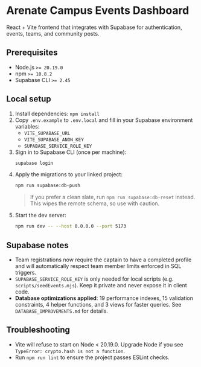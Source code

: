 # Arenate Campus Events Dashboard

React + Vite frontend that integrates with Supabase for authentication, events, teams, and community posts.

## Prerequisites
- Node.js `>= 20.19.0`
- npm `>= 10.8.2`
- Supabase CLI `>= 2.45`

## Local setup
1. Install dependencies: `npm install`
2. Copy `.env.example` to `.env.local` and fill in your Supabase environment variables:
   - `VITE_SUPABASE_URL`
   - `VITE_SUPABASE_ANON_KEY`
   - `SUPABASE_SERVICE_ROLE_KEY`
3. Sign in to Supabase CLI (once per machine):
   ```bash
   supabase login
   ```
4. Apply the migrations to your linked project:
   ```bash
   npm run supabase:db-push
   ```
   > If you prefer a clean slate, run `npm run supabase:db-reset` instead. This wipes the remote schema, so use with caution.
5. Start the dev server:
   ```bash
   npm run dev -- --host 0.0.0.0 --port 5173
   ```

## Supabase notes
- Team registrations now require the captain to have a completed profile and will automatically respect team member limits enforced in SQL triggers.
- `SUPABASE_SERVICE_ROLE_KEY` is only needed for local scripts (e.g. `scripts/seedEvents.mjs`). Keep it private and never expose it in client code.
- **Database optimizations applied**: 19 performance indexes, 15 validation constraints, 4 helper functions, and 3 views for faster queries. See `DATABASE_IMPROVEMENTS.md` for details.

## Troubleshooting
- Vite will refuse to start on Node < 20.19.0. Upgrade Node if you see `TypeError: crypto.hash is not a function`.
- Run `npm run lint` to ensure the project passes ESLint checks.
